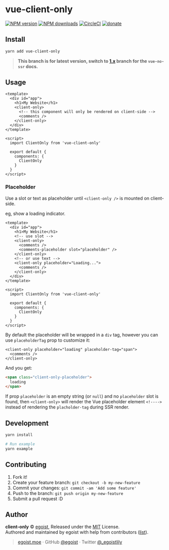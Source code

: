 # vue-client-only

[![NPM version](https://img.shields.io/npm/v/vue-client-only.svg?style=flat)](https://npmjs.com/package/vue-client-only) [![NPM downloads](https://img.shields.io/npm/dm/vue-client-only.svg?style=flat)](https://npmjs.com/package/vue-client-only) [![CircleCI](https://circleci.com/gh/egoist/vue-client-only/tree/master.svg?style=shield)](https://circleci.com/gh/egoist/vue-client-only/tree/master)  [![donate](https://img.shields.io/badge/$-donate-ff69b4.svg?maxAge=2592000&style=flat)](https://github.com/egoist/donate)

## Install

```bash
yarn add vue-client-only
```

> __This branch is for latest version, switch to [1.x](https://github.com/egoist/vue-client-only/tree/1.x) branch for the `vue-no-ssr` docs.__

## Usage

```vue
<template>
  <div id="app">
    <h1>My Website</h1>
    <client-only>
      <!-- this component will only be rendered on client-side -->
      <comments />
    </client-only>
  </div>
</template>

<script>
  import ClientOnly from 'vue-client-only'

  export default {
    components: {
      ClientOnly
    }
  }
</script>
```

### Placeholder

Use a slot or text as placeholder until `<client-only />` is mounted on client-side.

eg, show a loading indicator.

```vue
<template>
  <div id="app">
    <h1>My Website</h1>
    <!-- use slot -->
    <client-only>
      <comments />
      <comments-placeholder slot="placeholder" />
    </client-only>
    <!-- or use text -->
    <client-only placeholder="Loading...">
      <comments />
    </client-only>
  </div>
</template>

<script>
  import ClientOnly from 'vue-client-only'

  export default {
    components: {
      ClientOnly
    }
  }
</script>
```

By default the placeholder will be wrapped in a `div` tag, however you can use `placeholderTag` prop to customize it:

```vue
<client-only placeholder="loading" placeholder-tag="span">
  <comments />
</client-only>
```

And you get:

```html
<span class="client-only-placeholder">
  loading
</span>
```

If prop `placeholder` is an empty string (or `null`) and no `placeholder`
slot is found, then `<client-only>` will render the Vue placeholder element `<!---->`
instead of rendering the `placholder-tag` during SSR render.

## Development

```bash
yarn install

# Run example
yarn example
```

## Contributing

1. Fork it!
2. Create your feature branch: `git checkout -b my-new-feature`
3. Commit your changes: `git commit -am 'Add some feature'`
4. Push to the branch: `git push origin my-new-feature`
5. Submit a pull request :D


## Author

**client-only** © [egoist](https://github.com/egoist), Released under the [MIT](./LICENSE) License.<br>
Authored and maintained by egoist with help from contributors ([list](https://github.com/egoist/vue-client-only/contributors)).

> [egoist.moe](https://egoist.moe) · GitHub [@egoist](https://github.com/egoist) · Twitter [@_egoistlily](https://twitter.com/_egoistlily)
